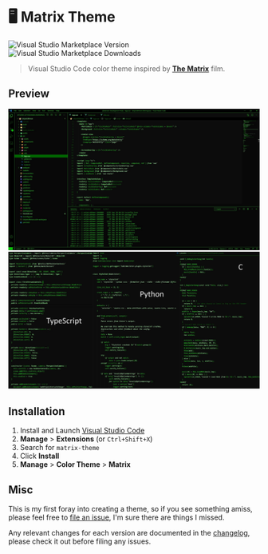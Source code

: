 # 🖥️ Matrix Theme

![Visual Studio Marketplace Version](https://img.shields.io/visual-studio-marketplace/v/UstymUkhman.matrix-theme?color=%2300cc00&style=for-the-badge)
![Visual Studio Marketplace Downloads](https://img.shields.io/visual-studio-marketplace/d/UstymUkhman.matrix-theme?color=%2300cc00&label=VS%20Marketplace&style=for-the-badge)

> Visual Studio Code color theme inspired by [**The Matrix**](https://en.wikipedia.org/wiki/The_Matrix) film.

## Preview
![Project](project.jpg)
![Languages](languages.jpg)

## Installation

1. Install and Launch [Visual Studio Code](https://code.visualstudio.com/)
2. **Manage** > **Extensions** (or `Ctrl+Shift+X`)
3. Search for `matrix-theme`
4. Click **Install**
5. **Manage** > **Color Theme** > **Matrix**

## Misc

This is my first foray into creating a theme, so if you see something amiss, please feel free to [file an issue](https://github.com/UstymUkhman/matrix-theme/issues), I'm sure there are things I missed.

Any relevant changes for each version are documented in the [changelog](https://github.com/UstymUkhman/matrix-theme/blob/master/CHANGELOG.md), please check it out before filing any issues.
